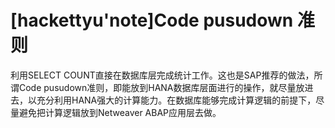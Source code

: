 # [hackettyu'note]Code pusudown 准则

利用SELECT COUNT直接在数据库层完成统计工作。这也是SAP推荐的做法，所谓Code pusudown准则，即能放到HANA数据库层面进行的操作，就尽量放进去，以充分利用HANA强大的计算能力。在数据库能够完成计算逻辑的前提下，尽量避免把计算逻辑放到Netweaver ABAP应用层去做。
